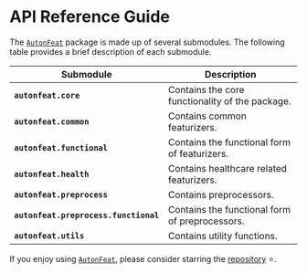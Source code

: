 <!-- 
Author(s): Dhruv Srikanth
Email(s): dsrikant (at) andrew (dot) cmu (dot) edu
Acknowledgements:
Copyright (c) 2023 Carnegie Mellon University, Auton Lab
This code is subject to the license terms contained in the code repo.
-->

# API Reference Guide

The [`AutonFeat`](../index.md) package is made up of several submodules. The following table provides a brief description of each submodule.

| Submodule | Description |
| --- | --- |
| **`autonfeat.core`** | Contains the core functionality of the package. |
| **`autonfeat.common`** | Contains common featurizers. |
| **`autonfeat.functional`** | Contains the functional form of featurizers. |
| **`autonfeat.health`** | Contains healthcare related featurizers. |
| **`autonfeat.preprocess`** | Contains preprocessors. |
| **`autonfeat.preprocess.functional`** | Contains the functional form of preprocessors. |
| **`autonfeat.utils`** | Contains utility functions. |



If you enjoy using [`AutonFeat`](../index.md), please consider starring the [repository](https://github.com/autonlab/AutonFeat) ⭐️.